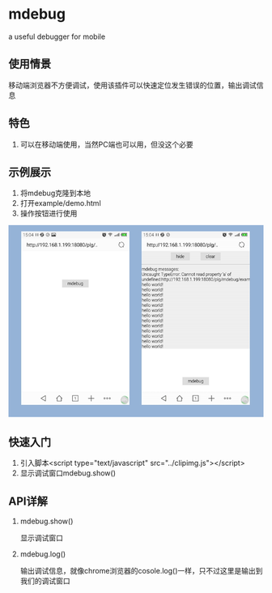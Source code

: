 # mdebug
a useful debugger for mobile

## 使用情景

移动端浏览器不方便调试，使用该插件可以快速定位发生错误的位置，输出调试信息

## 特色

1. 可以在移动端使用，当然PC端也可以用，但没这个必要


## 示例展示

1. 将mdebug克隆到本地
2. 打开example/demo.html
3. 操作按钮进行使用

![image](https://github.com/ghking1/mdebug/raw/master/example/demo.jpg)

## 快速入门

1. 引入脚本\<script type="text/javascript" src="../clipimg.js"\>\</script\>
2. 显示调试窗口mdebug.show()

## API详解

1. mdebug.show()

    显示调试窗口

2. mdebug.log()
    
    输出调试信息，就像chrome浏览器的cosole.log()一样，只不过这里是输出到我们的调试窗口
